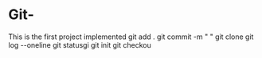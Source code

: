 # Git-
This is the first project implemented
git add .
git commit -m " "
git clone
git log --oneline
git statusgi
git init 
git checkou
